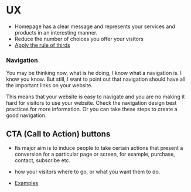 # UX

- Homepage has a clear message and represents your services and products in an interesting manner.
- Reduce the number of choices you offer your visitors
- [Apply the rule of thirds](https://www.crazyegg.com/blog/website-design-best-practices/)

### Navigation

You may be thinking now, what is he doing, I know what a navigation is. I know you know. But still, I want to point out that navigation should have all the important links on your website.

This means that your website is easy to navigate and you are no making it hard for visitors to use your website. Check the navigation design best practices for more information. Or you can take these steps to create a good navigation.

## CTA (Call to Action) buttons

- Its major aim is to induce people to take certain actions that present a conversion for a particular page or screen, for example, purchase, contact, subscribe etc.

- how your visitors where to go, or what you want them to do.

- [Examples](https://blog.hubspot.com/marketing/call-to-action-examples)
